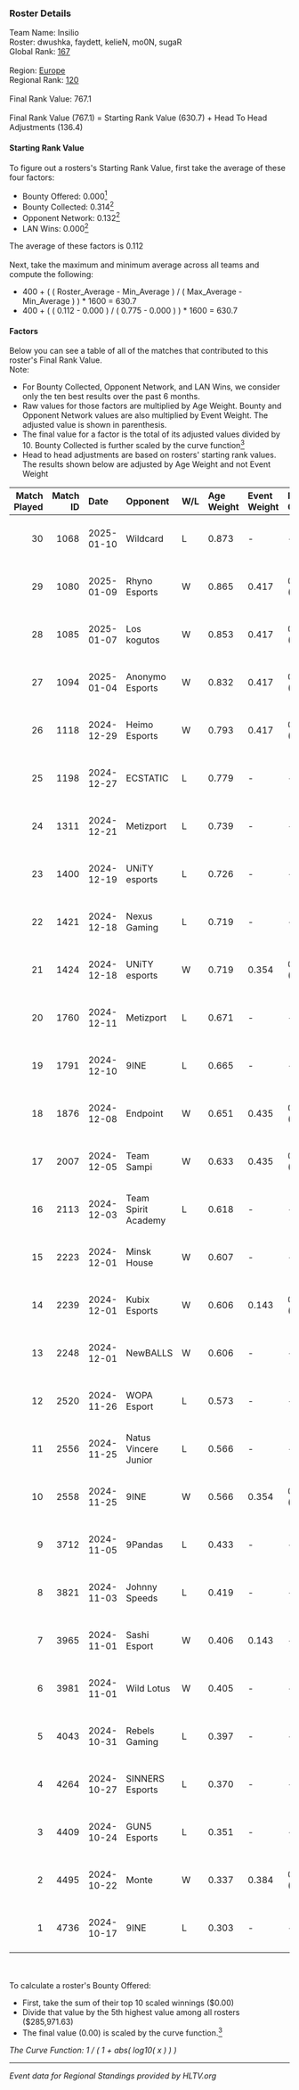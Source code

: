 ### Roster Details<br />
Team Name: Insilio<br />
Roster: dwushka, faydett, kelieN, mo0N, sugaR<br />
Global Rank: [167](../../standings_global_2025_02_28.md)<br />
<br />
Region: [Europe]( ../../standings_europe_2025_02_28.md)<br />
Regional Rank: [120]( ../../standings_europe_2025_02_28.md)<br />
<br />
Final Rank Value:  767.1<br />
<br />
Final Rank Value (767.1) = Starting Rank Value (630.7) + Head To Head Adjustments (136.4)<br />

#### Starting Rank Value<br />
To figure out a rosters's Starting Rank Value, first take the average of these four factors:<br />
- Bounty Offered: 0.000[<sup>1</sup>](#table2)
- Bounty Collected: 0.314[<sup>2</sup>](#table1)
- Opponent Network: 0.132[<sup>2</sup>](#table1)
- LAN Wins: 0.000[<sup>2</sup>](#table1)

The average of these factors is 0.112<br />
<br />
Next, take the maximum and minimum average across all teams and compute the following:<br />
- 400 + ( ( Roster_Average - Min_Average ) / ( Max_Average - Min_Average ) ) * 1600 = 630.7
- 400 + ( ( 0.112 - 0.000 ) / ( 0.775 - 0.000 ) ) * 1600 = 630.7


#### Factors<br />
Below you can see a table of all of the matches that contributed to this roster's Final Rank Value.<br />
Note:<br />

- For Bounty Collected, Opponent Network, and LAN Wins, we consider only the ten best results over the past 6 months.
- Raw values for those factors are multiplied by Age Weight. Bounty and Opponent Network values are also multiplied by Event Weight. The adjusted value is shown in parenthesis.
- The final value for a factor is the total of its adjusted values divided by 10. Bounty Collected is further scaled by the curve function[<sup>3</sup>](#curveFunction)
- Head to head adjustments are based on rosters' starting rank values. The results shown below are adjusted by Age Weight and not Event Weight
<span id="table1"></span><br />


| Match Played | Match ID | Date       | Opponent             | W/L | Age Weight | Event Weight | Bounty Collected | Opponent Network | LAN Wins  | H2H Adj. | Roster                                        |
| -: | -: | :- | :- | :- | :- | :- | :- | :- | :- | -: | :- |
|           30 |     1068 | 2025-01-10 | Wildcard             | L   | 0.873      | -            | -                | -                | -         |    -3.53 | dwushka, faydett, kelieN, mo0N, sugaR         |
|           29 |     1080 | 2025-01-09 | Rhyno Esports        | W   | 0.865      | 0.417        | 0.016 (0.006)    | 0.431 (0.156)    | 0 (0.000) |    17.81 | faydett, kelieN, mo0N, Pumpkin66, sugaR       |
|           28 |     1085 | 2025-01-07 | Los kogutos          | W   | 0.853      | 0.417        | 0.038 (0.014)    | 0.572 (0.204)    | 0 (0.000) |    19.11 | faydett, kelieN, mo0N, Pumpkin66, sugaR       |
|           27 |     1094 | 2025-01-04 | Anonymo Esports      | W   | 0.832      | 0.417        | 0.046 (0.016)    | 0.792 (0.275)    | 0 (0.000) |    18.86 | faydett, kelieN, mo0N, Pumpkin66, sugaR       |
|           26 |     1118 | 2024-12-29 | Heimo Esports        | W   | 0.793      | 0.417        | 0.005 (0.002)    | 0.651 (0.215)    | 0 (0.000) |    13.99 | faydett, kelieN, mo0N, Pumpkin66, sugaR       |
|           25 |     1198 | 2024-12-27 | ECSTATIC             | L   | 0.779      | -            | -                | -                | -         |    -4.50 | faydett, kelieN, mo0N, Pumpkin66, sugaR       |
|           24 |     1311 | 2024-12-21 | Metizport            | L   | 0.739      | -            | -                | -                | -         |    -2.24 | dwushka, faydett, FpSSS, kelieN, sugaR        |
|           23 |     1400 | 2024-12-19 | UNiTY esports        | L   | 0.726      | -            | -                | -                | -         |    -7.13 | faydett, iDISBALANCE, kelieN, sugaR, yiksrezo |
|           22 |     1421 | 2024-12-18 | Nexus Gaming         | L   | 0.719      | -            | -                | -                | -         |    -2.90 | faydett, iDISBALANCE, kelieN, sugaR, yiksrezo |
|           21 |     1424 | 2024-12-18 | UNiTY esports        | W   | 0.719      | 0.354        | 0.030 (0.008)    | 0.447 (0.114)    | 0 (0.000) |    15.62 | faydett, iDISBALANCE, kelieN, sugaR, yiksrezo |
|           20 |     1760 | 2024-12-11 | Metizport            | L   | 0.671      | -            | -                | -                | -         |    -1.93 | faydett, FpSSS, kelieN, Pipw, sugaR           |
|           19 |     1791 | 2024-12-10 | 9INE                 | L   | 0.665      | -            | -                | -                | -         |    -4.41 | faydett, FpSSS, kelieN, Pipw, sugaR           |
|           18 |     1876 | 2024-12-08 | Endpoint             | W   | 0.651      | 0.435        | 0.010 (0.003)    | 0.417 (0.118)    | 0 (0.000) |    12.12 | faydett, FpSSS, kelieN, Pipw, sugaR           |
|           17 |     2007 | 2024-12-05 | Team Sampi           | W   | 0.633      | 0.435        | 0.015 (0.004)    | -                | 0 (0.000) |    13.29 | faydett, FpSSS, kelieN, Pipw, sugaR           |
|           16 |     2113 | 2024-12-03 | Team Spirit Academy  | L   | 0.618      | -            | -                | -                | -         |    -2.43 | faydett, FpSSS, kelieN, Pipw, sugaR           |
|           15 |     2223 | 2024-12-01 | Minsk House          | W   | 0.607      | -            | -                | -                | 0 (0.000) |     5.20 | faydett, FpSSS, kelieN, Pipw, sugaR           |
|           14 |     2239 | 2024-12-01 | Kubix Esports        | W   | 0.606      | 0.143        | 0.053 (0.005)    | 0.536 (0.046)    | 0 (0.000) |    15.38 | faydett, FpSSS, kelieN, Pipw, sugaR           |
|           13 |     2248 | 2024-12-01 | NewBALLS             | W   | 0.606      | -            | -                | -                | 0 (0.000) |     9.70 | faydett, FpSSS, kelieN, Pipw, sugaR           |
|           12 |     2520 | 2024-11-26 | WOPA Esport          | L   | 0.573      | -            | -                | -                | -         |    -4.76 | faydett, FpSSS, kelieN, Pipw, sugaR           |
|           11 |     2556 | 2024-11-25 | Natus Vincere Junior | L   | 0.566      | -            | -                | -                | -         |    -1.62 | faydett, FpSSS, kelieN, Pipw, sugaR           |
|           10 |     2558 | 2024-11-25 | 9INE                 | W   | 0.566      | 0.354        | 0.014 (0.003)    | 0.242 (0.048)    | -         |    12.57 | faydett, FpSSS, kelieN, Pipw, sugaR           |
|            9 |     3712 | 2024-11-05 | 9Pandas              | L   | 0.433      | -            | -                | -                | -         |    -1.09 | faydett, FpSSS, kelieN, Pipw, sugaR           |
|            8 |     3821 | 2024-11-03 | Johnny Speeds        | L   | 0.419      | -            | -                | -                | -         |    -1.96 | faydett, FpSSS, kelieN, Pipw, sugaR           |
|            7 |     3965 | 2024-11-01 | Sashi Esport         | W   | 0.406      | 0.143        | -                | 0.637 (0.037)    | -         |    11.41 | faydett, FpSSS, kelieN, Pipw, sugaR           |
|            6 |     3981 | 2024-11-01 | Wild Lotus           | W   | 0.405      | -            | -                | -                | -         |     9.31 | faydett, FpSSS, kelieN, Pipw, sugaR           |
|            5 |     4043 | 2024-10-31 | Rebels Gaming        | L   | 0.397      | -            | -                | -                | -         |    -3.48 | faydett, FpSSS, kelieN, Pipw, sugaR           |
|            4 |     4264 | 2024-10-27 | SINNERS Esports      | L   | 0.370      | -            | -                | -                | -         |    -1.28 | faydett, FpSSS, kelieN, Pipw, sugaR           |
|            3 |     4409 | 2024-10-24 | GUN5 Esports         | L   | 0.351      | -            | -                | -                | -         |    -1.31 | faydett, FpSSS, kelieN, Pipw, sugaR           |
|            2 |     4495 | 2024-10-22 | Monte                | W   | 0.337      | 0.384        | 0.053 (0.007)    | 0.867 (0.112)    | -         |     9.31 | faydett, FpSSS, kelieN, Pipw, sugaR           |
|            1 |     4736 | 2024-10-17 | 9INE                 | L   | 0.303      | -            | -                | -                | -         |    -2.70 | faydett, FpSSS, kelieN, Pipw, sugaR           |

<br />
<span id="table2"></span><br />
To calculate a roster's Bounty Offered:<br />

- First, take the sum of their top 10 scaled winnings ($0.00)
- Divide that value by the 5th highest value among all rosters ($285,971.63)
- The final value (0.00) is scaled by the curve function.[<sup>3</sup>](#curveFunction)

<span id="curveFunction"></span>_The Curve Function: 1 / ( 1 + abs( log10( x ) ) )_<br />

---
_Event data for Regional Standings provided by HLTV.org_<br />
